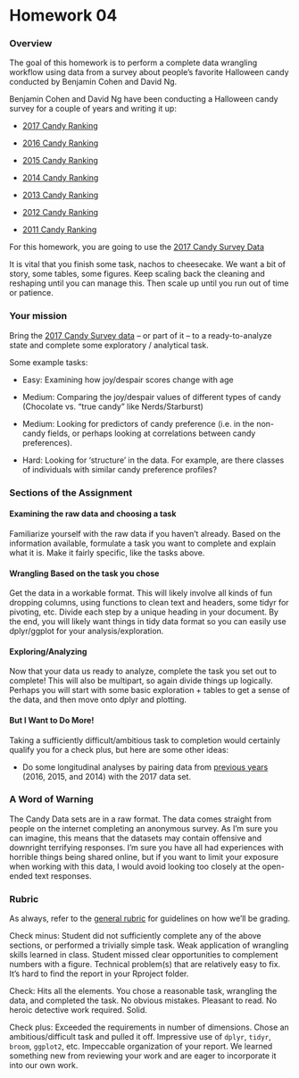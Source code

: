 # Homework 04


### Overview

The goal of this homework is to perform a complete data wrangling
workflow using data from a survey about people’s favorite Halloween
candy conducted by Benjamin Cohen and David Ng.

Benjamin Cohen and David Ng have been conducting a Halloween candy
survey for a couple of years and writing it up:

- [2017 Candy
  Ranking](https://boingboing.net/2017/10/30/the-2017-halloween-candy-hiera.html)

- [2016 Candy
  Ranking](https://boingboing.net/2016/10/31/the-candy-hierarchy-for-2016.html)

- [2015 Candy
  Ranking](https://boingboing.net/2015/10/31/the-candy-hierarchy-2015-your.html)

- [2014 Candy
  Ranking](https://boingboing.net/2014/10/31/the-candy-hierarchy-2014.html)

- [2013 Candy
  Ranking](https://boingboing.net/2013/10/30/the-candy-hierarchy-2013.html)

- [2012 Candy
  Ranking](https://boingboing.net/2012/10/29/the-candy-hierarchy-2012.html)

- [2011 Candy
  Ranking](https://boingboing.net/2010/10/22/the-candy-hierarchy.html)

For this homework, you are going to use the [2017 Candy Survey
Data](https://www.scq.ubc.ca/so-much-candy-data-seriously/)

It is vital that you finish some task, nachos to cheesecake. We want a
bit of story, some tables, some figures. Keep scaling back the cleaning
and reshaping until you can manage this. Then scale up until you run out
of time or patience.

### Your mission

Bring the [2017 Candy Survey
data](https://www.scq.ubc.ca/so-much-candy-data-seriously/) – or part of
it – to a ready-to-analyze state and complete some exploratory /
analytical task.

Some example tasks:

- Easy: Examining how joy/despair scores change with age

- Medium: Comparing the joy/despair values of different types of candy
  (Chocolate vs. “true candy” like Nerds/Starburst)

- Medium: Looking for predictors of candy preference (i.e. in the
  non-candy fields, or perhaps looking at correlations between candy
  preferences).

- Hard: Looking for ‘structure’ in the data. For example, are there
  classes of individuals with similar candy preference profiles?

### Sections of the Assignment

#### Examining the raw data and choosing a task

Familiarize yourself with the raw data if you haven’t already. Based on
the information available, formulate a task you want to complete and
explain what it is. Make it fairly specific, like the tasks above.

#### Wrangling Based on the task you chose

Get the data in a workable format. This will likely involve all kinds of
fun dropping columns, using functions to clean text and headers, some
tidyr for pivoting, etc. Divide each step by a unique heading in your
document. By the end, you will likely want things in tidy data format so
you can easily use dplyr/ggplot for your analysis/exploration.

#### Exploring/Analyzing

Now that your data us ready to analyze, complete the task you set out to
complete! This will also be multipart, so again divide things up
logically. Perhaps you will start with some basic exploration + tables
to get a sense of the data, and then move onto dplyr and plotting.

#### But I Want to Do More!

Taking a sufficiently difficult/ambitious task to completion would
certainly qualify you for a check plus, but here are some other ideas:

- Do some longitudinal analyses by pairing data from [previous
  years](https://www.scq.ubc.ca/so-much-candy-data-seriously/) (2016,
  2015, and 2014) with the 2017 data set.

### A Word of Warning

The Candy Data sets are in a raw format. The data comes straight from
people on the internet completing an anonymous survey. As I’m sure you
can imagine, this means that the datasets may contain offensive and
downright terrifying responses. I’m sure you have all had experiences
with horrible things being shared online, but if you want to limit your
exposure when working with this data, I would avoid looking too closely
at the open-ended text responses.

### Rubric

As always, refer to the [general rubric](general-rubric.md) for
guidelines on how we’ll be grading.

Check minus: Student did not sufficiently complete any of the above
sections, or performed a trivially simple task. Weak application of
wrangling skills learned in class. Student missed clear opportunities to
complement numbers with a figure. Technical problem(s) that are
relatively easy to fix. It’s hard to find the report in your Rproject
folder.

Check: Hits all the elements. You chose a reasonable task, wrangling the
data, and completed the task. No obvious mistakes. Pleasant to read. No
heroic detective work required. Solid.

Check plus: Exceeded the requirements in number of dimensions. Chose an
ambitious/difficult task and pulled it off. Impressive use of `dplyr`,
`tidyr`, `broom`, `ggplot2`, etc. Impeccable organization of your
report. We learned something new from reviewing your work and are eager
to incorporate it into our own work.
